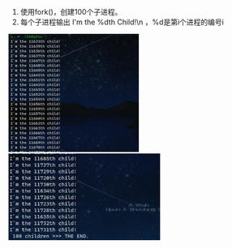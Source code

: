 1. 使⽤fork()，创建100个⼦进程。 
2. 每个⼦进程输出 I'm the %dth Child!\n ，%d是第i个进程的编号i



<img src="images/readme_pic/image-20220301200522929.png" alt="image-20220301200522929" style="zoom:50%;" />

<img src="images/readme_pic/image-20220301200537311.png" alt="image-20220301200537311" style="zoom:67%;" />

